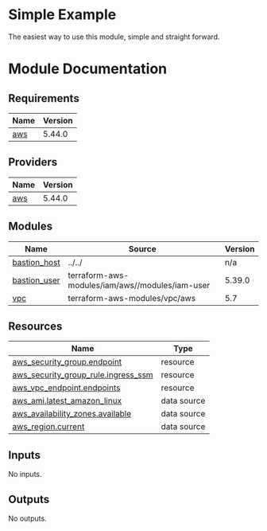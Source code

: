 # Simple Example

The easiest way to use this module, simple and straight forward.

<!-- the following placeholder is filled by terraform-docs and the generated headings have level 2. -->
<!-- markdownlint-disable MD025 -->
# Module Documentation

<!-- markdownlint-disable -->
<!-- BEGINNING OF PRE-COMMIT-TERRAFORM DOCS HOOK -->

<!-- BEGIN_TF_DOCS -->
## Requirements

| Name | Version |
|------|---------|
| <a name="requirement_aws"></a> [aws](#requirement\_aws) | 5.44.0 |

## Providers

| Name | Version |
|------|---------|
| <a name="provider_aws"></a> [aws](#provider\_aws) | 5.44.0 |

## Modules

| Name | Source | Version |
|------|--------|---------|
| <a name="module_bastion_host"></a> [bastion\_host](#module\_bastion\_host) | ../../ | n/a |
| <a name="module_bastion_user"></a> [bastion\_user](#module\_bastion\_user) | terraform-aws-modules/iam/aws//modules/iam-user | 5.39.0 |
| <a name="module_vpc"></a> [vpc](#module\_vpc) | terraform-aws-modules/vpc/aws | 5.7 |

## Resources

| Name | Type |
|------|------|
| [aws_security_group.endpoint](https://registry.terraform.io/providers/hashicorp/aws/5.44.0/docs/resources/security_group) | resource |
| [aws_security_group_rule.ingress_ssm](https://registry.terraform.io/providers/hashicorp/aws/5.44.0/docs/resources/security_group_rule) | resource |
| [aws_vpc_endpoint.endpoints](https://registry.terraform.io/providers/hashicorp/aws/5.44.0/docs/resources/vpc_endpoint) | resource |
| [aws_ami.latest_amazon_linux](https://registry.terraform.io/providers/hashicorp/aws/5.44.0/docs/data-sources/ami) | data source |
| [aws_availability_zones.available](https://registry.terraform.io/providers/hashicorp/aws/5.44.0/docs/data-sources/availability_zones) | data source |
| [aws_region.current](https://registry.terraform.io/providers/hashicorp/aws/5.44.0/docs/data-sources/region) | data source |

## Inputs

No inputs.

## Outputs

No outputs.
<!-- END_TF_DOCS -->
